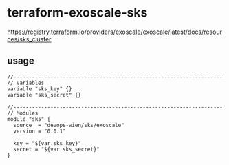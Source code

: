 # terraform-exoscale-sks
https://registry.terraform.io/providers/exoscale/exoscale/latest/docs/resources/sks_cluster

## usage

```
//--------------------------------------------------------------------
// Variables
variable "sks_key" {}
variable "sks_secret" {}

//--------------------------------------------------------------------
// Modules
module "sks" {
  source  = "devops-wien/sks/exoscale"
  version = "0.0.1"

  key = "${var.sks_key}"
  secret = "${var.sks_secret}"
}
```
